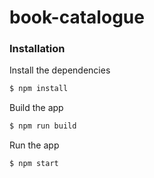 # book-catalogue

### Installation

Install the dependencies

```sh
$ npm install
```
Build the app

```sh
$ npm run build
```
Run the app

```sh
$ npm start
```
